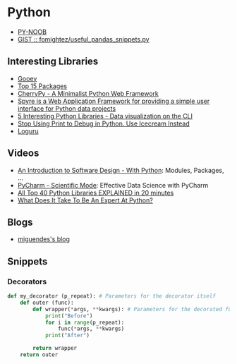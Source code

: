 # Python
  
  * [PY-NOOB](https://github.com/NARCOTIC/PY-NOOB)
  * [GIST :: fomightez/useful_pandas_snippets.py](https://gist.github.com/fomightez/ef57387b5d23106fabd4e02dab6819b4)

## Interesting Libraries
  * [Gooey](https://github.com/chriskiehl/Gooey#what-is-it)
  * [Top 15 Packages](https://python.land/top-15-python-packages)
  * [CherryPy - A Minimalist Python Web Framework](https://cherrypy.org/)
  * [Spyre is a Web Application Framework for providing a simple user interface for Python data projects](https://github.com/adamhajari/spyre)
  * [5 Interesting Python Libraries - Data visualization on the CLI](https://towardsdatascience.com/5-interesting-python-libraries-1395c791deb5)
  * [Stop Using Print to Debug in Python. Use Icecream Instead](https://towardsdatascience.com/stop-using-print-to-debug-in-python-use-icecream-instead-79e17b963fcc)
  * [Loguru](https://github.com/Delgan/loguru#asynchronous-thread-safe-multiprocess-safe)
  
## Videos

  * [An Introduction to Software Design - With Python](https://www.youtube.com/watch?v=-njsRb8Tn70): Modules, Packages, ...
  * [PyCharm - Scientific Mode](https://www.youtube.com/watch?v=46RjXawJQgg): Effective Data Science with PyCharm
  * [All Top 40 Python Libraries EXPLAINED in 20 minutes](https://www.youtube.com/watch?v=-29x_deQQus)
  * [What Does It Take To Be An Expert At Python?](https://www.youtube.com/watch?v=7lmCu8wz8ro)

## Blogs
  * [miguendes's blog](https://miguendes.me/ )

## Snippets

### Decorators

````python
def my_decorator (p_repeat): # Parameters for the decorator itself
    def outer (func):
        def wrapper(*args, **kwargs): # Parameters for the decorated function
            print("Before")
            for i in range(p_repeat):
                func(*args, **kwargs)
            print("After")

        return wrapper
    return outer

````

